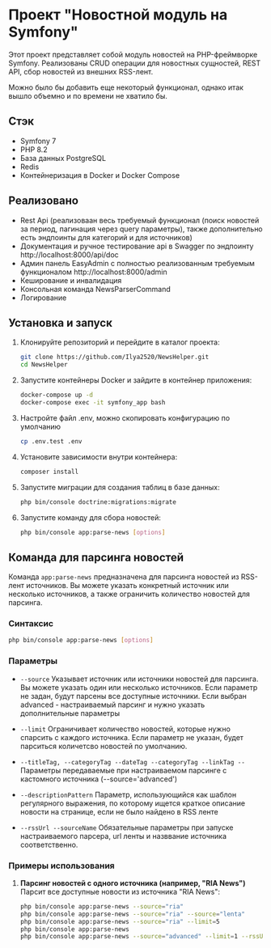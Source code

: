 # Проект "Новостной модуль на Symfony"

Этот проект представляет собой модуль новостей на PHP-фреймворке Symfony. Реализованы CRUD операции для новостных сущностей, REST API, сбор новостей из внешних RSS-лент.

Можно было бы добавить еще некоторый функционал, однако итак вышло объемно и по времени не хватило бы.

## Стэк

- Symfony 7
- PHP 8.2
- База данных PostgreSQL
- Redis
- Контейнеризация в Docker и Docker Compose


## Реализовано

- Rest Api (реализоваан весь требуемый функционал (поиск новостей за период, пагинация через query параметры), также дополнительно есть эндпоинты для категорий и для источников)
- Документация и ручное тестирование api в Swagger по эндпоинту http://localhost:8000/api/doc
- Админ панель EasyAdmin с полностью реализованным требуемым функционалом http://localhost:8000/admin
- Кеширование и инвалидация
- Консольная команда NewsParserCommand
- Логирование 

## Установка и запуск

1. Клонируйте репозиторий и перейдите в каталог проекта:
   ```bash
   git clone https://github.com/Ilya2520/NewsHelper.git
   cd NewsHelper
   ```
2. Запустите контейнеры Docker и зайдите в контейнер приложения:
   ```bash
   docker-compose up -d
   docker-compose exec -it symfony_app bash
   ```

3. Настройте файл .env, можно скопировать конфигурацию по умолчанию
    ```bash
   cp .env.test .env
    ```
4. Установите зависимости внутри контейнера:
    ```bash
   composer install
    ```
5. Запустите миграции для создания таблиц в базе данных:
    ```bash
   php bin/console doctrine:migrations:migrate
    ```
6. Запустите команду для сбора новостей:
    ```bash
   php bin/console app:parse-news [options]
    ```

## Команда для парсинга новостей

Команда `app:parse-news` предназначена для парсинга новостей из RSS-лент источников. Вы можете указать конкретный источник или несколько источников, а также ограничить количество новостей для парсинга.

### Синтаксис

```bash
php bin/console app:parse-news [options]
```
### Параметры

- `--source`   Указывает источник или источники новостей для парсинга. Вы можете указать один или несколько источников. Если параметр не задан, будут парсены все доступные источники. Если выбран advanced - настраиваемый парсинг и нужно указать дополнительные параметры

- `--limit` Ограничивает количество новостей, которые нужно спарсить с каждого источника. Если параметр не указан, будет парситься количетсво новостей по умолчанию.
- `--titleTag, --categoryTag --dateTag --categoryTag --linkTag --`
  Параметры передаваемые при настраиваемом парсинге с кастомного источника (--source='advanced')
- `--descriptionPattern`
  Параметр, использующийся как шаблон регулярного выражения, по которому ищется краткое описание новости на странице, если не было найдено в RSS ленте
- `--rssUrl --sourceName`
    Обязательные параметры при запуске настраиваемого парсера, url ленты и назввание источника соответственно.

### Примеры использования

1. **Парсинг новостей с одного источника (например, "RIA News")**  
   Парсит все доступные новости из источника "RIA News":
   ```bash
   php bin/console app:parse-news --source="ria"
   php bin/console app:parse-news --source="ria" --source="lenta"
   php bin/console app:parse-news --source="ria" --limit=5
   php bin/console app:parse-news
   php bin/console app:parse-news --source="advanced" --limit=1 --rssUrl=https://news.rambler.ru/rss/world/ --sourceName=Rambler
    ```
